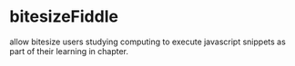 bitesizeFiddle
==============

allow bitesize users studying computing to execute javascript snippets as part of their learning in chapter.
